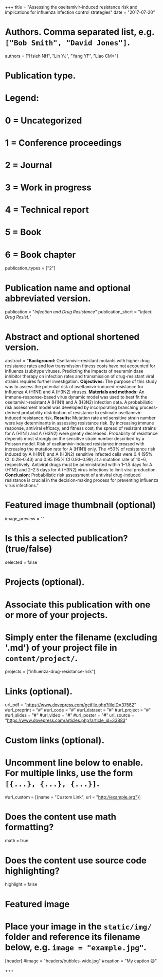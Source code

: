 +++
title = "Assessing the oseltamivir-induced resistance risk and implications for influenza infection control strategies"
date = "2017-07-20"

# Authors. Comma separated list, e.g. `["Bob Smith", "David Jones"]`.
authors = ["Hsieh NH", "Lin YJ", "Yang YF", "Liao CM*"]

# Publication type.
# Legend:
# 0 = Uncategorized
# 1 = Conference proceedings
# 2 = Journal
# 3 = Work in progress
# 4 = Technical report
# 5 = Book
# 6 = Book chapter
publication_types = ["2"]

# Publication name and optional abbreviated version.
publication = "*Infection and Drug Resistance*"
publication_short = "*Infect. Drug Resist.*"

# Abstract and optional shortened version.

abstract = "**Background:** Oseltamivir-resistant mutants with higher drug resistance rates and low transmission fitness costs have not accounted for influenza (sub)type viruses. Predicting the impacts of neuraminidase inhibitor therapy on infection rates and transmission of drug-resistant viral strains requires further investigation. **Objectives:** The purpose of this study was to assess the potential risk of oseltamivir-induced resistance for influenza A (H1N1) and A (H3N2) viruses. **Materials and methods:** An immune-response-based virus dynamic model was used to best fit the oseltamivir-resistant A (H1N1) and A (H3N2) infection data. A probabilistic risk assessment model was developed by incorporating branching process-derived probability distribution of resistance to estimate oseltamivir-induced resistance risk. **Results:** Mutation rate and sensitive strain number were key determinants in assessing resistance risk. By increasing immune response, antiviral efficacy, and fitness cost, the spread of resistant strains for A (H1N1) and A (H3N2) were greatly decreased. Probability of resistance depends most strongly on the sensitive strain number described by a Poisson model. Risk of oseltamivir-induced resistance increased with increasing the mutation rate for A (H1N1) only. The ≥50% of resistance risk induced by A (H1N1) and A (H3N2) sensitive infected cells were 0.4 (95% CI: 0.28–0.43) and 0.95 (95% CI 0.93–0.99) at a mutation rate of 10−6, respectively. Antiviral drugs must be administrated within 1–1.5 days for A (H1N1) and 2–2.5 days for A (H3N2) virus infections to limit viral production. **Conclusion:** Probabilistic risk assessment of antiviral drug-induced resistance is crucial in the decision-making process for preventing influenza virus infections."

# Featured image thumbnail (optional)
image_preview = ""

# Is this a selected publication? (true/false)
selected = false

# Projects (optional).
#   Associate this publication with one or more of your projects.
#   Simply enter the filename (excluding '.md') of your project file in `content/project/`.
 projects = ["influenza-drug-resistance-risk"]

# Links (optional).
url_pdf = "https://www.dovepress.com/getfile.php?fileID=37562"
#url_preprint = "#"
#url_code = "#"
#url_dataset = "#"
#url_project = "#"
#url_slides = "#"
#url_video = "#"
#url_poster = "#"
url_source = "https://www.dovepress.com/articles.php?article_id=33883"

# Custom links (optional).
#   Uncomment line below to enable. For multiple links, use the form `[{...}, {...}, {...}]`.
#url_custom = [{name = "Custom Link", url = "http://example.org"}]

# Does the content use math formatting?
math = true

# Does the content use source code highlighting?
highlight = false

# Featured image
# Place your image in the `static/img/` folder and reference its filename below, e.g. `image = "example.jpg"`.
[header]
#image = "headers/bubbles-wide.jpg"
#caption = "My caption :smile:"

+++